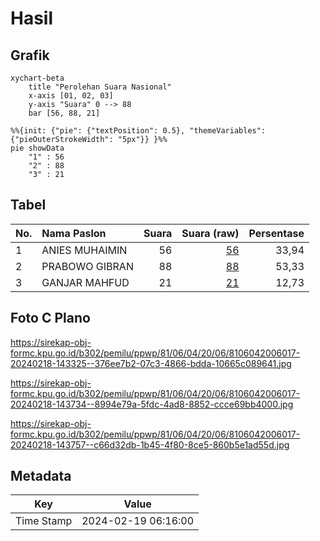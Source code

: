 # Hasil

## Grafik

```mermaid
xychart-beta
    title "Perolehan Suara Nasional"
    x-axis [01, 02, 03]
    y-axis "Suara" 0 --> 88
    bar [56, 88, 21]
```

```mermaid
%%{init: {"pie": {"textPosition": 0.5}, "themeVariables": {"pieOuterStrokeWidth": "5px"}} }%%
pie showData
    "1" : 56
    "2" : 88
    "3" : 21
```

## Tabel

| No. | Nama Paslon    | Suara | Suara (raw) | Persentase |
|:--- |:-------------- | -----:| -----------:| ----------:|
| 1   | ANIES MUHAIMIN | 56    | [56][p-1]   | 33,94      |
| 2   | PRABOWO GIBRAN | 88    | [88][p-2]   | 53,33      |
| 3   | GANJAR MAHFUD  | 21    | [21][p-3]   | 12,73      |


[p-1]: https://github.com/gigit-pemilu/pemilu-2024/blob/main/pilpres/hitung-suara/sub/81-maluku/sub/06-seram-bagian-barat/sub/04-huamual-belakang/sub/2006-buano-utara/sub/017-tps/sub/paslon-1.txt
[p-2]: https://github.com/gigit-pemilu/pemilu-2024/blob/main/pilpres/hitung-suara/sub/81-maluku/sub/06-seram-bagian-barat/sub/04-huamual-belakang/sub/2006-buano-utara/sub/017-tps/sub/paslon-2.txt
[p-3]: https://github.com/gigit-pemilu/pemilu-2024/blob/main/pilpres/hitung-suara/sub/81-maluku/sub/06-seram-bagian-barat/sub/04-huamual-belakang/sub/2006-buano-utara/sub/017-tps/sub/paslon-3.txt

## Foto C Plano

https://sirekap-obj-formc.kpu.go.id/b302/pemilu/ppwp/81/06/04/20/06/8106042006017-20240218-143325--376ee7b2-07c3-4866-bdda-10665c089641.jpg

https://sirekap-obj-formc.kpu.go.id/b302/pemilu/ppwp/81/06/04/20/06/8106042006017-20240218-143734--8994e79a-5fdc-4ad8-8852-ccce69bb4000.jpg

https://sirekap-obj-formc.kpu.go.id/b302/pemilu/ppwp/81/06/04/20/06/8106042006017-20240218-143757--c66d32db-1b45-4f80-8ce5-860b5e1ad55d.jpg


## Metadata

| Key        | Value               |
| ---------- | ------------------- |
| Time Stamp | 2024-02-19 06:16:00 |



